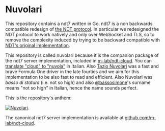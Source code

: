 # Nuvolari

This repository contains a ndt7 written in Go. ndt7 is a non backwards
compatible redesign of [the NDT protocol](
https://github.com/ndt-project/ndt/wiki/NDTProtocol). In particular we
redesigned the NDT protocol to work natively and only over WebSocket and TLS,
so to remove the complexity induced by trying to be backward compatible with
[NDT's original implementation](https://github.com/ndt-project/ndt).

This repository is called nuvolari because it is the companion package of
the ndt7 server implementation, included in [m-lab/ndt-cloud](
https://github.com/m-lab/ndt-cloud). You can [translate "cloud" to "nuvola"](
https://translate.google.com/#it/en/nuvola) in Italian. Also
[Tazio Nuvolari](https://en.wikipedia.org/wiki/Tazio_Nuvolari) was a fast
and brave Formula One driver in the late fourties and we aim for this
implementation to be also fast to read and efficient. Also Nuvolari was
_basso di statura_ (i.e. not so high) and also [@bassosimone](
github.com/bassosimone)'s surname means "not so high" in Italian,
hence the name sounds perfect.

This is the repository's anthem:

[![Nuvolari](https://img.youtube.com/vi/56kHVXVQOb0/0.jpg)](
https://www.youtube.com/watch?v=56kHVXVQOb0).

The canonical ndt7 server implementation is available at
[github.com/m-lab/ndt-cloud](github.com/m-lab/ndt-cloud).
